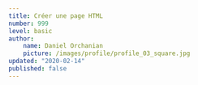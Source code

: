 ```yaml
---
title: Créer une page HTML
number: 999
level: basic
author:
    name: Daniel Orchanian
    picture: /images/profile/profile_03_square.jpg
updated: "2020-02-14"
published: false
---
```





<!-- 

La page web affichée
La page web affichée
Cela ne marche pas bien, on dirait ! Tout le texte s'affiche sur la même ligne alors qu'on avait écrit deux lignes de texte différentes !?

En effet, bien vu !
Le texte s'affiche sur la même ligne alors qu'on avait demandé à l'écrire sur deux lignes différentes. Que se passe-t-il ?

En fait, pour créer une page web, il ne suffit pas de taper simplement du texte comme on vient de le faire. En plus de ce texte, il faut aussi écrire ce qu'on appelle des balises, qui vont donner des instructions à l'ordinateur comme « aller à la ligne », « afficher une image », etc.

Les balises et leurs attributs
Bon, tout cela était trop facile. Évidemment, il a fallu que ces satanés informaticiens s'en mêlent et compliquent les choses. Il ne suffit pas d'écrire « simplement » du texte dans l'éditeur, il faut aussi donner des instructions à l'ordinateur. En HTML, on utilise pour cela des balises.

Les balises
Les pages HTML sont remplies de ce qu'on appelle des balises. Celles-ci sont invisibles à l'écran pour vos visiteurs, mais elles permettent à l'ordinateur de comprendre ce qu'il doit afficher.
Les balises se repèrent facilement. Elles sont entourées de « chevrons », c'est-à-dire des symboles <  et >  , comme ceci : <balise>  .

À quoi est-ce qu'elles servent ? Elles indiquent la nature du texte qu'elles encadrent. Elles veulent dire par exemple : « Ceci est le titre de la page », « Ceci est une image », « Ceci est un paragraphe de texte », etc.

On distingue deux types de balises : les balises en paires et les balises orphelines.

Les balises en paires
Elles s'ouvrent, contiennent du texte, et se ferment plus loin. Voici à quoi elles ressemblent :

<titre>Ceci est un titre</titre>
On distingue une balise ouvrante ( <titre>  ) et une balise fermante ( </titre>  ) qui indique que le titre se termine. Cela signifie pour l'ordinateur que tout ce qui n'est pas entre ces deux balises… n'est pas un titre.

Ceci n'est pas un titre <titre>Ceci est un titre</titre> Ceci n'est pas un titre
Les balises orphelines
Ce sont des balises qui servent le plus souvent à insérer un élément à un endroit précis (par exemple une image). Il n'est pas nécessaire de délimiter le début et la fin de l'image, on veut juste dire à l'ordinateur « Insère une image ici ».

Une balise orpheline s'écrit comme ceci :

<image />
Notez que le / de fin n'est pas obligatoire. On pourrait écrire seulement <image>  . Néanmoins, pour ne pas les confondre avec le premier type de balise, les webmasters recommandent de rajouter ce /  (slash) à la fin des balises orphelines. Vous me verrez donc mettre un /  aux balises orphelines et je vous recommande de faire de même, c'est une bonne pratique.

Les attributs
Les attributs sont un peu les options des balises. Ils viennent les compléter pour donner des informations supplémentaires. L'attribut se place après le nom de la balise ouvrante et a le plus souvent une valeur, comme ceci :

<balise attribut="valeur">
À quoi cela sert-il ? Prenons la balise <image />  que nous venons de voir. Seule, elle ne sert pas à grand-chose. On pourrait rajouter un attribut qui indique le nom de l'image à afficher :

<image nom="photo.jpg" />
L'ordinateur comprend alors qu'il doit afficher l'image contenue dans le fichier photo.jpg  .

Dans le cas d'une balise fonctionnant « par paire », on ne met les attributs que dans la balise ouvrante et pas dans la balise fermante. Par exemple, ce code indique que la citation est de Neil Armstrong et qu'elle date du 21 juillet 1969 :

<citation auteur="Neil Armstrong" date="21/07/1969">
C'est un petit pas pour l'homme, mais un bond de géant pour l'humanité.
</citation>
Toutes les balises que nous venons de voir sont fictives. Les vraies balises ont des noms en anglais (eh oui !) ; nous allons les découvrir dans la suite de ce cours.

Structure de base d'une page HTML5
Reprenons notre éditeur de texte (dans mon cas, Sublime Text). Je vous invite à écrire ou à copier-coller le code source ci-dessous dans votre éditeur de texte. Ce code correspond à la base d'une page web en HTML5 :

<!DOCTYPE html>
<html>
    <head>
        <meta charset="utf-8" />
        <title>Titre</title>
    </head>

    <body>
    
    </body>
</html>
J'ai mis des espaces au début de certaines lignes pour « décaler » les balises. Ce n'est pas obligatoire et cela n'a aucun impact sur l'affichage de la page, mais cela rend le code source plus lisible. On appelle cela l'indentation. Dans votre éditeur, il suffit d'appuyer sur la touche Tab pour avoir le même résultat.

Copié dans Sublime Text, vous devriez voir:

Code HTML5 minimal dans Sublime Text
Code HTML5 minimal dans Sublime Text
Vous noterez que les balises s'ouvrent et se ferment dans un ordre précis. Par exemple, la balise <html>  est la première que l'on ouvre et c'est aussi la dernière que l'on ferme (tout à la fin du code, avec </html>  ). Les balises doivent être fermées dans le sens inverse de leur ouverture. Un exemple :

<html><body></body></html>  : correct. Une balise qui est ouverte à l'intérieur d'une autre doit aussi être fermée à l'intérieur.

<html><body></html></body>  : incorrect, les balises s'entremêlent.

Euh, on pourrait avoir des explications sur toutes les balises que l'on vient de copier dans l'éditeur, m'sieur ?

Bien sûr, c'est demandé si gentiment. :)
Ne prenez pas peur en voyant toutes ces balises d'un coup, je vais vous expliquer leur rôle !

Le doctype
<!DOCTYPE html>
La toute première ligne s'appelle le doctype. Elle est indispensable car c'est elle qui indique qu'il s'agit bien d'une page web HTML.
Ce n'est pas vraiment une balise comme les autres (elle commence par un point d'exclamation). Vous pouvez considérer que c'est un peu l'exception qui confirme la règle.

Cette ligne du doctype était autrefois incroyablement complexe. Il était impossible de la retenir de tête. Pour XHTML 1.0, il fallait écrire :
<!DOCTYPE html PUBLIC "-//W3C//DTD XHTML 1.0 Strict//EN" "http://www.w3.org/TR/xhtml1/DTD/xhtml1-strict.dtd">
Dans le cadre de HTML5, il a été décidé de la simplifier, pour le plus grand bonheur des webmasters. Quand vous voyez une balise doctype courte ( <!DOCTYPE html>  ), cela signifie que la page est écrite en HTML5.

La balise </html>
<html>

</html>
C'est la balise principale du code. Elle englobe tout le contenu de votre page. Comme vous pouvez le voir, la balise fermante </html>  se trouve tout à la fin du code !

L'en-tête <head>  et le corps <body>
Une page web est constituée de deux parties :

L'en-tête <head>  : cette section donne quelques informations générales sur la page, comme son titre, l'encodage (pour la gestion des caractères spéciaux), etc. Cette section est généralement assez courte. Les informations que contient l'en-tête ne sont pas affichées sur la page, ce sont simplement des informations générales à destination de l'ordinateur. Elles sont cependant très importantes !

Le corps <body>  : c'est là que se trouve la partie principale de la page. Tout ce que nous écrirons ici sera affiché à l'écran. C'est à l'intérieur du corps que nous écrirons la majeure partie de notre code.

Pour le moment, le corps est vide (nous y reviendrons plus loin). Intéressons-nous par contre aux deux balises contenues dans l'en-tête…

L'encodage ( charset  )
<meta charset="utf-8" />
Cette balise indique l'encodage utilisé dans votre fichier .html  .

Sans rentrer dans les détails, car cela pourrait vite devenir compliqué, l'encodage indique la façon dont le fichier est enregistré. C'est lui qui détermine comment les caractères spéciaux vont s'afficher (accents, idéogrammes chinois et japonais, caractères arabes, etc.).

Il y a plusieurs techniques d'encodage, portant des noms bizarres, et utilisées en fonction des langues : ISO-8859-1, OEM 775, Windows-1253… Une seule cependant devrait être utilisée aujourd'hui autant que possible : UTF-8. Cette méthode d'encodage permet d'afficher sans aucun problème pratiquement tous les symboles de toutes les langues de notre planète ! C'est pour cela que j'ai indiqué utf-8  dans cette balise.

Il ne suffit pas de dire que votre fichier est en UTF-8. Il faut aussi que votre fichier soit bien enregistré en UTF-8. C'est heureusement le cas désormais par défaut dans la plupart des éditeurs de texte.

Si les accents s'affichent mal par la suite, c'est qu'il y a un problème avec l'encodage. Vérifiez que la balise meta indique bien UTF-8, et que votre fichier est enregistré en UTF-8 (sous Sublime Text, allez dans le menu File > Save with Encoding > UTF-8  pour vous assurer que votre fichier est enregistré en UTF-8.).

Le titre principal de la page
<title>
C'est le titre de votre page, probablement l'élément le plus important ! Toute page doit avoir un titre qui décrit ce qu'elle contient.
Il est conseillé de garder le titre assez court (moins de 100 caractères, en général).

Le titre ne s'affiche pas dans votre page mais en haut de celle-ci (souvent dans l'onglet du navigateur). Enregistrez votre page web et ouvrez-la dans votre navigateur. Vous verrez que le titre s'affiche dans l'onglet, comme sur la figure suivante.

Le titre de la page apparaît en haut du navigateur
Le titre de la page apparaît en haut du navigateur
Il faut savoir que le titre apparaît aussi dans les résultats de recherche, comme sur Google (figure suivante).

Le titre de la page apparaît dans les recherches Google
Le titre de la page apparaît dans les recherches Google
Autant vous dire que bien choisir son titre est important !

Les commentaires
Nous avons appris à créer notre première vraie page HTML dans ce chapitre. Avant de terminer, j'aimerais vous présenter le principe des commentaires.

Un commentaire en HTML est un texte qui sert simplement de mémo. Il n'est pas affiché, il n'est pas lu par l'ordinateur, cela ne change rien à l'affichage de la page.

Bref, cela ne sert à rien ?

Eh bien si !
Cela sert à vous et aux personnes qui liront le code source de votre page. Vous pouvez utiliser les commentaires pour laisser des indications sur le fonctionnement de votre page.

Quel intérêt ? Cela vous permettra de vous rappeler comment fonctionne votre page si vous revenez sur votre code source après un long moment d'absence. Ne rigolez pas, cela arrive à tous les webmasters.

Insérer un commentaire
Un commentaire est une balise HTML avec une forme bien spéciale :

<!-- Ceci est un commentaire -->
<!-- 
Vous pouvez le mettre où vous voulez au sein de votre code source : il n'a aucun impact sur votre page, mais vous pouvez vous en servir pour vous aider à vous repérer dans votre code source (surtout s'il est long).

<!DOCTYPE html>
<html>
    <head>
        <!-- En-tête de la page -->
<!-- 
        <meta charset="utf-8" />
        <title>Titre</title>
    </head>

    <body>
        <!-- Corps de la page -->
<!-- 
    </body>
</html>
Tout le monde peut voir vos commentaires… et tout votre code HTML !
Terminons par une remarque importante : tout le monde peut voir le code HTML de votre page une fois celle-ci mise en ligne sur le Web. Il suffit de faire un clic droit sur la page et de sélectionner « Afficher le code source de la page » (l'intitulé peut changer selon votre navigateur), comme le montre la figure suivante.

Menu afficher le code source
Menu Afficher le code source
Le code source s'affiche alors (figure suivante).

Affichage du code source
Affichage du code source
Vous pouvez tester cette manipulation sur n'importe quel site web, cela marche ! Garanti à 100 %. Cela s'explique assez facilement : le navigateur doit obtenir le code HTML pour savoir ce qu'il faut afficher. Le code HTML de tous les sites est donc public.

La morale de l'histoire ? Tout le monde pourra voir votre code HTML et vous ne pouvez pas l'empêcher. Par conséquent, ne mettez pas d'informations sensibles comme des mots de passe dans les commentaires… et soignez votre code source, car je pourrai venir vérifier si vous avez bien suivi mon cours à la lettre ! 

Lorsque vous regarderez le code de certains sites web, ne prenez pas peur s'il vous paraît long ou semble ne pas respecter les mêmes règles que celles que je vous présente dans ce cours. Tous les sites ne sont pas écrits en HTML5 (loin de là) et, parfois, certains webmasters rédigent très mal leur code, ce ne sont pas toujours des exemples à suivre !

En résumé
On utilise l'éditeur de texte (Sublime Text, Notepad++, jEdit, vim…) pour créer un fichier ayant l'extension .html  (par exemple : test.html  ). Ce sera notre page web.

Ce fichier peut être ouvert dans le navigateur web simplement en faisant un double-clic dessus.

À l'intérieur du fichier, nous écrirons le contenu de notre page, accompagné de balises HTML.

Les balises peuvent avoir plusieurs formes :

<balise> </balise>  : elles s'ouvrent et se ferment pour délimiter le contenu (début et fin d'un titre, par exemple) ;

<balise />  : balises orphelines (on ne les insère qu'en un seul exemplaire), elles permettent d'insérer un élément à un endroit précis (par exemple une image).

Les balises sont parfois accompagnées d'attributs pour donner des indications supplémentaires (exemple : <image nom="photo.jpg" />  ).

Une page web est constituée de deux sections principales : un en-tête ( <head>  ) et un corps ( <body>  ).

On peut afficher le code source de n'importe quelle page web en faisant un clic droit puis en sélectionnant Afficher le code source de la page  .

 -->